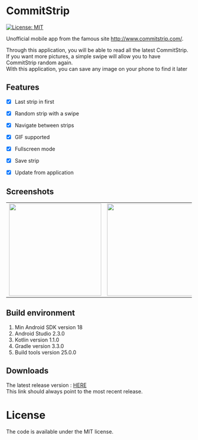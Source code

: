 # CommitStrip
[![License: MIT](https://img.shields.io/badge/License-MIT-yellow.svg)](https://opensource.org/licenses/MIT)

Unofficial mobile app from the famous site <a>http://www.commitstrip.com/</a>. <br>

Through this application, you will be able to read all the latest CommitStrip.<br>
If you want more pictures, a simple swipe will allow you to have CommitStrip random again.<br>
With this application, you can save any image on your phone to find it later<br>


## Features

- [x] Last strip in first
- [x] Random strip with a swipe
- [x] Navigate between strips
- [x] GIF supported
- [x] Fullscreen mode
- [x] Save strip
- [x] Update from application


## Screenshots

<table>
<tr>
<td>
<img src="https://image.noelshack.com/fichiers/2017/10/1489151814-screenshot1.png" width="250">
</td>
<td>
<img src="https://image.noelshack.com/fichiers/2017/10/1489151814-screenshot2.png" width="250">
</td>
<td>
<img src="https://image.noelshack.com/fichiers/2017/10/1489151814-screenshot3.png" width="250">
</td>
<td>
<img src="https://image.noelshack.com/fichiers/2017/10/1489151814-screenshot4.png" width="250">
</td>
</tr>
</table>

## Build environment

1. Min Android SDK version 18
2. Android Studio 2.3.0
3. Kotlin version 1.1.0
4. Gradle version 3.3.0
5. Build tools version 25.0.0

## Downloads
The latest release version : 
[HERE](http://repo.rdrive.ovh/download/CommitStrip/CommitStrip/last) <br>
This link should always point to the most recent release.

# License
The code is available under the MIT license.
